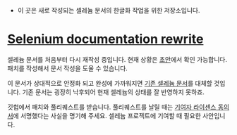 * 이 곳은 새로 작성되는 셀레늄 문서의 한글화 작업을 위한 저장소입니다.

# [Selenium documentation rewrite](https://seleniumhq.github.io/docs/) 

셀레늄 문서를 처음부터 다시 재작성 중입니다. 
현재 상황은 [초안](//seleniumhq.github.io/docs)에서 확인 가능합니다.
패치를 작성해서 문서 작성을 도울 수 있습니다. 

이 문서가 상대적으로 안정화 되고 완성에 가까워지면 [기존 셀레늄 문서](http://docs.seleniumhq.org/docs/)를 대체할 것입니다. 기존 문서는 굉장히 낙후되어 현재 셀레늄의 상태를 잘 반영하지 못하죠. 

깃헙에서 패치와 풀리퀘스트를 받습니다. 풀리퀘스트를 날릴 때는 [기여자 라이센스 동의서](//spreadsheets.google.com/spreadsheet/viewform?hl=en_US&formkey=dFFjXzBzM1VwekFlOWFWMjFFRjJMRFE6MQ#gid=0)에 서명했다는 사실을 명기해 주세요. 셀레늄 프로젝트에 기여할 때 필요한 사안입니다. 

